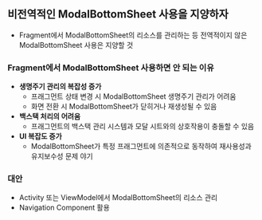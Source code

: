 ## 비전역적인 ModalBottomSheet 사용을 지양하자
- Fragment에서 ModalBottomSheet의 리소스를 관리하는 등 전역적이지 않은 ModalBottomSheet 사용은 지양할 것
### Fragment에서 ModalBottomSheet 사용하면 안 되는 이유
- **생명주기 관리의 복잡성 증가**
  - 프래그먼트 상태 변경 시 ModalBottomSheet 생명주기 관리가 어려움
  - 화면 전환 시 ModalBottomSheet가 닫히거나 재생성될 수 있음
- **백스택 처리의 어려움**
  - 프래그먼트의 백스택 관리 시스템과 모달 시트와의 상호작용이 충돌할 수 있음
- **UI 복잡도 증가**
  - ModalBottomSheet가 특정 프래그먼트에 의존적으로 동작하여 재사용성과 유지보수성 문제 야기
### 대안
- Activity 또는 ViewModel에서 ModalBottomSheet의 리소스 관리
- Navigation Component 활용
